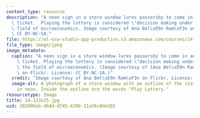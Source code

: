 ```yaml
---
content_type: resource
description: "A neon sign in a store window lures passersby to come in and buy a lottery\
  \ ticket.  Playing the lottery is considered \"decision making under risk\" in the\
  \ field of microeconomics. Image courtesy of Ana Bel\xE9n Ram\xF3n on Flickr. License:\
  \ CC BY-NC-SA."
file: https://ol-ocw-studio-app-production.s3.amazonaws.com/courses/14-123-microeconomic-theory-iii-spring-2015/382000ab464dd745420b11a36c8de103_14-123s15.jpg
file_type: image/jpeg
image_metadata:
  caption: "A neon sign in a store window lures passersby to come in and buy a lottery\
    \ ticket. Playing the lottery is considered \"decision making under risk\" in\
    \ the field of microeconomics. (Image courtesy of [Ana Bel\xE9n Ram\xF3n](https://www.flickr.com/photos/missha/2330916657/)\
    \ on Flickr. License: CC BY-NC-SA.)"
  credit: "Image courtesy of Ana Bel\xE9n Ram\xF3n on Flickr. License: CC BY-NC-SA."
  image-alt: A photograph of a store window with an outline of the state of Texas
    in neon. Inside the outline are the words "Play Lottery."
resourcetype: Image
title: 14-123s15.jpg
uid: 382000ab-464d-d745-420b-11a36c8de103
---
```

